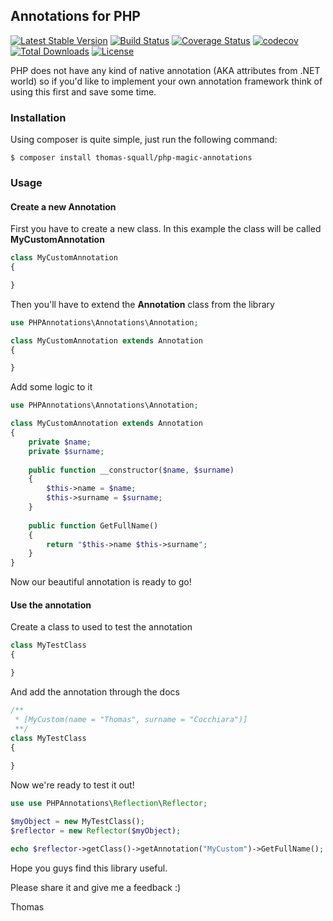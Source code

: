 ## Annotations for PHP

[![Latest Stable Version](https://poser.pugx.org/thomas-squall/php-magic-annotations/v/stable.svg)](https://packagist.org/packages/thomas-squall/php-magic-annotations) 
[![Build Status](https://travis-ci.org/ThomasSquall/PHPMagicAnnotations.svg?branch=master)](https://travis-ci.org/ThomasSquall/PHPMagicAnnotations)
[![Coverage Status](https://coveralls.io/repos/github/ThomasSquall/PHPMagicAnnotations/badge.svg?branch=master)](https://coveralls.io/github/ThomasSquall/PHPMagicAnnotations?branch=master)
[![codecov](https://codecov.io/gh/ThomasSquall/PHPMagicAnnotations/branch/master/graph/badge.svg)](https://codecov.io/gh/ThomasSquall/PHPMagicAnnotations)
[![Total Downloads](https://poser.pugx.org/thomas-squall/php-magic-annotations/downloads.svg)](https://packagist.org/thomas-squall/php-magic-annotationsr) 
[![License](https://poser.pugx.org/thomas-squall/php-magic-annotations/license.svg)](https://packagist.org/packages/thomas-squall/php-magic-annotations)


PHP does not have any kind of native annotation (AKA attributes from .NET world) so if you'd like to implement your own annotation framework think of using this first and save some time.

### Installation

Using composer is quite simple, just run the following command:
```
$ composer install thomas-squall/php-magic-annotations
```

### Usage

#### Create a new Annotation

First you have to create a new class. In this example the class will be called **MyCustomAnnotation**

``` php
class MyCustomAnnotation
{

}
```

Then you'll have to extend the **Annotation** class from the library

``` php
use PHPAnnotations\Annotations\Annotation;

class MyCustomAnnotation extends Annotation
{

}
```

Add some logic to it
``` php
use PHPAnnotations\Annotations\Annotation;

class MyCustomAnnotation extends Annotation
{
    private $name;
    private $surname;
    
    public function __constructor($name, $surname)
    {
        $this->name = $name;
        $this->surname = $surname;
    }
    
    public function GetFullName()
    {
        return "$this->name $this->surname";
    }
}
```

Now our beautiful annotation is ready to go!

#### Use the annotation

Create a class to used to test the annotation
``` php
class MyTestClass
{

}
```

And add the annotation through the docs

``` php
/**
 * [MyCustom(name = "Thomas", surname = "Cocchiara")]
 **/
class MyTestClass
{
   
}
```

Now we're ready to test it out!

``` php
use use PHPAnnotations\Reflection\Reflector;

$myObject = new MyTestClass();
$reflector = new Reflector($myObject);

echo $reflector->getClass()->getAnnotation("MyCustom")->GetFullName();

```

Hope you guys find this library useful.

Please share it and give me a feedback :)

Thomas
